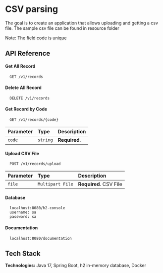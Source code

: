 
# CSV parsing

The goal is to create an application that allows uploading and getting a csv file.
The sample csv file can be found in resource folder

Note: The field code is unique
## API Reference

#### Get All Record

```http
  GET /v1/records
```

#### Delete All Record

```http
  DELETE /v1/records
```


#### Get Record by Code

```http
  GET /v1/records/{code}
```

| Parameter | Type     | Description                |
| :-------- | :------- | :------------------------- |
| `code` | `string` | **Required**.  |

#### Upload CSV File

```http
  POST /v1/records/upload
```

| Parameter | Type     | Description                       |
| :-------- | :------- | :-------------------------------- |
| `file`      | `Multipart File` | **Required**. CSV File|

#### Database 

```http
  localhost:8080/h2-console 
  username: sa
  password: sa
```

#### Documentation 

```http
  localhost:8080/documentation 
```



## Tech Stack

**Technologies:** Java 17, Spring Boot, h2 in-memory database, Docker

